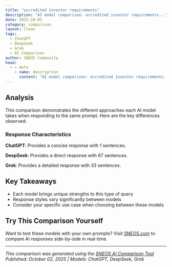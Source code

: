 ```yaml
---
title: "accredited investor requirements"
description: "AI model comparison: accredited investor requirements..."
date: 2025-10-02
category: comparison
layout: Clean
tags:
  - ChatGPT
  - DeepSeek
  - Grok
  - AI Comparison
author: SNEOS Community
head:
  - - meta
    - name: description
      content: "AI model comparison: accredited investor requirements..."
---
```


<ChatComparison
  title="accredited investor requirements"
  prompt="accredited investor requirements"
  :responses='{
    "ChatGPT": "In the United States, an \"accredited investor\" is defined by the Securities and Exchange Commission (SEC) under Regulation D of the Securities Act of 1933. The criteria for being considered an accredited investor are designed to ensure that individuals participating in certain types of high-risk investments have sufficient financial knowledge and ability to bear the economic consequences of such investments. As of my last knowledge update in October 2023, the following criteria apply:\n\n### Individual Accredited Investor Criteria:\n1. **Income Test**: \n   - An individual must have had an annual income of more than $200,000 in each of the last two years (or $300,000 combined income with a spouse) and have a reasonable expectation of reaching the same income level in the current year.\n\n2. **Net Worth Test**: \n   - An individual must have a net worth exceeding $1 million, either alone or together with a spouse, excluding the value of their primary residence.\n\n3. **Professional Certifications**:\n   - An individual holding certain professional certifications, designations, or credentials from an accredited educational institution may qualify. This includes individuals with:\n     - Series 7, Series 65, or Series 82 licenses.\n\n4. **Entities**: \n   - Certain entities also qualify as accredited investors, including:\n     - Banks, insurance companies, registered investment companies, business development companies, or small business investment companies.\n     - Any organization with assets exceeding $5 million, not formed for the specific purpose of acquiring the securities offered.\n     - Any entity in which all the equity owners are accredited investors.\n\n### Other Criteria:\n- **Trusts**: A trust with assets exceeding $5 million, not formed for the specific purpose of acquiring the offered securities, can also qualify, provided that a \"sophisticated person\" is making decisions for the trust.\n\nIt&#39;s important to note that these criteria are subject to change, and it&#39;s recommended to check the SEC&#39;s official site or consult with a financial advisor for the most current information and assistance in determining accredited investor status.",
    "DeepSeek": "Of course. Here is a comprehensive overview of the Accredited Investor requirements in the United States, based on the rules defined by the U.S. Securities and Exchange Commission (SEC).\n\n### The Core Concept\n\nAn **Accredited Investor** is a person or entity legally allowed to participate in investment opportunities not registered with financial authorities, such as private placements, hedge funds, venture capital, and angel investments. These are considered **higher-risk, less regulated, and less liquid** investments, so the SEC restricts them to investors who are presumed to have the financial sophistication and capacity to bear the economic risk.\n\n---\n\n### How to Qualify as an Accredited Investor\n\nThe requirements are primarily based on **income, net worth, or professional credentials**. The rules were updated in 2020 to add new qualification pathways.\n\n#### 1. For Individuals (Natural Persons)\n\nYou must meet **at least one** of the following criteria:\n\n**A. Income Test**\n*   Have an **annual income of at least $200,000** (or $300,000 joint income with a spouse or spousal equivalent) for each of the last two years.\n*   You must have a **reasonable expectation** of earning the same or higher income in the current year.\n\n**B. Net Worth Test**\n*   Have a **net worth of at least $1,000,000**, either individually or jointly with a spouse or spousal equivalent.\n*   **Crucial Note:** The value of your **primary residence is NOT included** in this calculation. Your mortgage and other debts on the residence are also not included as liabilities, *unless* the debt exceeds the fair market value of the residence.\n\n**C. Professional Knowledge, Certifications, and Designations (The \u0022New\u0022 Pathways)**\n*   Hold in good standing one of the following **professional certifications or designations**:\n    *   **Series 7** (General Securities Representative)\n    *   **Series 65** (Investment Adviser Representative)\n    *   **Series 82** (Private Securities Offerings Representative)\n*   The SEC can also designate other credentials in the future.\n*   **Knowledgeable Employees** of a private fund (e.g., executives and directors) are also considered accredited for investing in their own fund.\n\n**D. Entity Test for \u0022Family Offices\u0022**\n*   Be a **\u0022Knowledgeable Employee\u0022** of the private fund issuing the securities.\n*   Be a **\u0022Family Client\u0022** of a \u0022Family Office\u0022 that meets the definition and whose assets under management are \u003E$5 million. The family office itself must not have been formed solely to acquire the securities.\n\n---\n\n#### 2. For Entities (Legal Persons)\n\nCertain types of organizations are automatically considered accredited investors if they meet the following criteria:\n\n**A. Asset Test**\n*   Any entity (including corporations, partnerships, LLCs, trusts, etc.) owning **investments in excess of $5 million** that was **not formed for the specific purpose** of investing in the securities offered.\n\n**B. Specific Types of Entities**\n*   **Banks, Insurance Companies, Registered Investment Companies, and Business Development Companies.**\n*   **Small Business Investment Companies** (SBICs) licensed by the U.S. Small Business Administration.\n*   **501(c)(3) Organizations** with total assets over $5 million.\n*   **Indian Tribes, Governmental Bodies, and Employee Benefit Plans** (if the plan has total assets over $5 million or if a qualified investment manager makes its investment decisions).\n*   **Registered Broker-Dealers.**\n*   Any entity in which **all of the equity owners** are accredited investors.\n\n---\n\n### Why These Requirements Exist\n\nThe purpose is rooted in investor protection:\n\n1.  **Risk Mitigation:** Unregistered securities (like startups and private equity) are extremely risky, illiquid, and have less disclosure. The SEC assumes accredited investors can withstand a total loss.\n2.  **Sophistication Assumption:** The criteria are a proxy for financial sophistication\u2014the ability to understand the risks and conduct necessary due diligence, either through personal wealth or professional credentials.\n3.  **Capital Formation:** It allows companies, especially startups, to raise capital more easily from a pool of sophisticated investors without the immense cost and burden of a public offering.\n\n---\n\n### How is Accreditation Verified?\n\nIssuers of private securities are legally responsible for taking **\u0022reasonable steps\u0022** to verify that an investor is accredited. They cannot simply take your word for it. Common methods include:\n\n*   **Reviewing Tax Returns:** For the income test.\n*   **Reviewing Bank/Brokerage Statements, Appraisals, and Credit Reports:** For the net worth test.\n*   **Receiving a Letter from a CPA, Attorney, or Registered Investment Adviser:** Confirming the investor\u0027s status.\n*   **Confirming Professional Licenses:** For the Series 7, 65, or 82 pathway.\n\n### Important Considerations \u0026 Criticisms\n\n*   **Self-Certification is Not Enough:** You will be required to provide documentation.\n*   **No Official \u0022Accredited Investor\u0022 License or Registry:** There is no government-issued card or central database. Your status is verified deal-by-deal by the issuer.\n*   **Criticism:** A common criticism is that the rules are overly reliant on wealth as a measure of sophistication, potentially excluding financially savvy individuals who don\u0027t meet the strict income or net worth thresholds.\n*   **International Investors:** Non-U.S. persons must also meet these criteria to invest in U.S. private offerings.\n\n### Summary Table for Individuals\n\n| Qualification Method | Requirement | Key Details |\n| :--- | :--- | :--- |\n| **Income** | **\u003E$200,000** individual or **\u003E$300,000** joint | For the last 2 years; expected this year. |\n| **Net Worth** | **\u003E$1,000,000** | **Excludes** primary residence value. |\n| **Professional Credentials** | **Series 7, 65, or 82** license | Must be held in good standing. |\n| **Knowledgeable Employee** | Executive/officer of the fund | Accredited for investing in that specific fund. |\n\n***Disclaimer:** This information is for educational purposes only and does not constitute legal or financial advice. The rules can be complex, and you should consult with a qualified securities attorney or financial advisor to determine your specific accredited investor status.*",
    "Grok": "In the United States, an **accredited investor** is an individual or entity that meets specific financial criteria set by the Securities and Exchange Commission (SEC) to invest in certain types of private securities offerings, such as hedge funds, private equity funds, and venture capital funds. These requirements are in place to ensure that investors have the financial sophistication and capacity to bear the risks associated with such investments.\n\n### Accredited Investor Requirements (as of the latest SEC rules updated in 2020):\n\n#### For Individuals:\nAn individual qualifies as an accredited investor if they meet **one of the following criteria**:\n\n1. **Income Test**:\n   - Annual income of at least **$200,000** (or **$300,000** combined with a spouse or spousal equivalent) in each of the prior two years, with a reasonable expectation of reaching the same income level in the current year.\n\n2. **Net Worth Test**:\n   - A net worth of at least **$1,000,000**, either individually or combined with a spouse or spousal equivalent, excluding the value of their primary residence.\n\n3. **Professional Knowledge or Credentials** (added in 2020):\n   - Holding certain professional certifications, designations, or credentials recognized by the SEC as demonstrating financial sophistication. Examples include:\n     - Series 7, Series 65, or Series 82 licenses.\n   - Being a \u0022knowledgeable employee\u0022 of a private fund (e.g., an employee with significant involvement in the investment activities of the fund).\n\n#### For Entities:\nEntities can qualify as accredited investors under the following conditions:\n\n1. **Investment Threshold**:\n   - Any entity with total assets in excess of **$5,000,000** that was not formed for the specific purpose of acquiring the securities being offered.\n\n2. **Entity Ownership**:\n   - Any entity in which all equity owners are accredited investors.\n\n3. **Certain Financial Institutions**:\n   - Entities such as banks, savings and loan associations, broker-dealers, insurance companies, or registered investment companies automatically qualify.\n\n4. **Trusts**:\n   - A trust with total assets exceeding **$5,000,000**, not formed for the specific purpose of acquiring the securities offered, and whose purchase is directed by a sophisticated person (someone with knowledge and experience in financial matters).\n\n#### Additional Notes:\n- The definition of an accredited investor was expanded in 2020 to include individuals with certain professional credentials and \u0022knowledgeable employees\u0022 of private funds, recognizing that financial sophistication can be demonstrated through means other than income or net worth.\n- Spousal equivalents (e.g., domestic partners) can now be included when calculating joint income or net worth.\n- The SEC periodically reviews these thresholds, but they have not been adjusted for inflation in recent years, despite discussions on the topic.\n- Accredited investor status is important because it allows individuals and entities to participate in private placements and other unregistered securities offerings under exemptions like Regulation D (Rules 506(b) and 506(c)).\n\n#### Why These Requirements Exist:\nThe SEC established these criteria to protect investors from the high risks associated with certain private investments, which often lack the transparency and regulatory oversight of public markets. Accredited investors are presumed to have the financial means or expertise to evaluate and bear the risks of such investments.\n\n#### Verification:\nWhen participating in private offerings, issuers may require investors to provide documentation to verify their accredited investor status, such as tax returns, pay stubs, bank statements, or a letter from a CPA, attorney, or financial advisor.\n\nIf you\u0027re outside the U.S., different rules may apply depending on the country or jurisdiction, as \u0022accredited investor\u0022 or equivalent terms are defined by local securities regulators. Let me know if you\u0027d like information on a specific country or region!"
  }'
  published-date="10:15"
/>

## Analysis

This comparison demonstrates the different approaches each AI model takes when responding to the same prompt. Here are the key differences observed:

### Response Characteristics

**ChatGPT**: Provides a concise response with 1 sentences. 

**DeepSeek**: Provides a direct response with 67 sentences. 

**Grok**: Provides a detailed response with 33 sentences. 

## Key Takeaways

- Each model brings unique strengths to this type of query
- Response styles vary significantly between models
- Consider your specific use case when choosing between these models

## Try This Comparison Yourself

Want to test these models with your own prompts? Visit [SNEOS.com](https://sneos.com) to compare AI responses side-by-side in real-time.

---

*This comparison was generated using the [SNEOS AI Comparison Tool](https://sneos.com)*
*Published: October 02, 2025 | Models: ChatGPT, DeepSeek, Grok*
